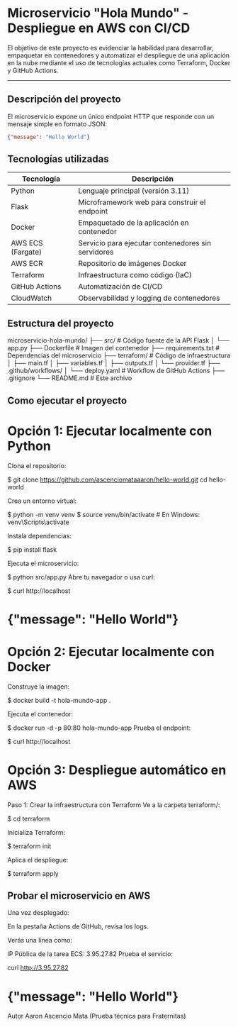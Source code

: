 # Microservicio "Hola Mundo" - Despliegue en AWS con CI/CD

El objetivo de este proyecto es evidenciar la habilidad para desarrollar, empaquetar en contenedores y automatizar el despliegue de una aplicación en la nube mediante el uso de tecnologías actuales como Terraform, Docker y GitHub Actions.

---

## Descripción del proyecto

El microservicio expone un único endpoint HTTP que responde con un mensaje simple en formato JSON:

```json
{"message": "Hello World"}

```
## Tecnologías utilizadas

| Tecnología        | Descripción                                        |
| ----------------- | -------------------------------------------------- |
| Python            | Lenguaje principal (versión 3.11)                  |
| Flask             | Microframework web para construir el endpoint      |
| Docker            | Empaquetado de la aplicación en contenedor         |
| AWS ECS (Fargate) | Servicio para ejecutar contenedores sin servidores |
| AWS ECR           | Repositorio de imágenes Docker                     |
| Terraform         | Infraestructura como código (IaC)                  |
| GitHub Actions    | Automatización de CI/CD                            |
| CloudWatch        | Observabilidad y logging de contenedores           |


## Estructura del proyecto

microservicio-hola-mundo/
├── src/                    # Código fuente de la API Flask
│   └── app.py
├── Dockerfile              # Imagen del contenedor
├── requirements.txt        # Dependencias del microservicio
├── terraform/              # Código de infraestructura
│   ├── main.tf
│   ├── variables.tf
│   ├── outputs.tf
│   └── provider.tf
├── .github/workflows/
│   └── deploy.yaml         # Workflow de GitHub Actions
├── .gitignore
└── README.md               # Este archivo


## Como ejecutar el proyecto

# Opción 1: Ejecutar localmente con Python

Clona el repositorio:

$ git clone https://github.com/ascenciomataaaron/hello-world.git
cd hello-world

Crea un entorno virtual:


$ python -m venv venv
$ source venv/bin/activate  # En Windows: venv\Scripts\activate

Instala dependencias:

$ pip install flask

Ejecuta el microservicio:

$ python src/app.py
Abre tu navegador o usa curl:

$ curl http://localhost
# {"message": "Hello World"}


# Opción 2: Ejecutar localmente con Docker


Construye la imagen:


$ docker build -t hola-mundo-app .

Ejecuta el contenedor:


$ docker run -d -p 80:80 hola-mundo-app
Prueba el endpoint:


$ curl http://localhost


# Opción 3: Despliegue automático en AWS


Paso 1: Crear la infraestructura con Terraform
Ve a la carpeta terraform/:

$ cd terraform

Inicializa Terraform:

$ terraform init

Aplica el despliegue:

$ terraform apply



## Probar el microservicio en AWS
Una vez desplegado:

En la pestaña Actions de GitHub, revisa los logs.

Verás una línea como:


IP Pública de la tarea ECS: 3.95.27.82
Prueba el servicio:


curl http://3.95.27.82
# {"message": "Hello World"}


Autor
Aaron Ascencio Mata (Prueba técnica para Fraternitas)